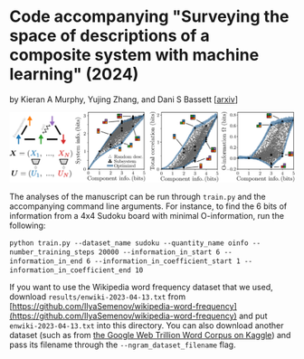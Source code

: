 # Code accompanying "Surveying the space of descriptions of a composite system with machine learning" (2024) 
by Kieran A Murphy, Yujing Zhang, and Dani S Bassett [[arxiv](https://arxiv.org/abs/2411.18579)]

![Figure from the manuscript showing the space of descriptions of a 5-spin system.](/images/spin_system.png)

The analyses of the manuscript can be run through `train.py` and the accompanying command line arguments.  For instance, to find the 6 bits of information from a 4x4 Sudoku board with minimal O-information, run the following:
```
python train.py --dataset_name sudoku --quantity_name oinfo --number_training_steps 20000 --information_in_start 6 --information_in_end 6 --information_in_coefficient_start 1 --information_in_coefficient_end 10
```

If you want to use the Wikipedia word frequency dataset that we used, download `results/enwiki-2023-04-13.txt` from [https://github.com/IlyaSemenov/wikipedia-word-frequency](https://github.com/IlyaSemenov/wikipedia-word-frequency) and put `enwiki-2023-04-13.txt` into this directory.  You can also download another dataset (such as from [the Google Web Trillion Word Corpus on Kaggle](https://www.kaggle.com/datasets/rtatman/english-word-frequency)) and pass its filename through the `--ngram_dataset_filename` flag.

